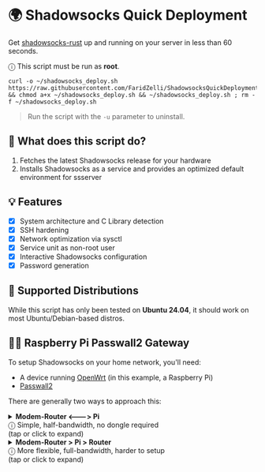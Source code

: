 # 🌍 Shadowsocks Quick Deployment
Get [shadowsocks-rust](https://github.com/shadowsocks/shadowsocks-rust) up and running on your server in less than 60 seconds.
   
ⓘ This script must be run as **root**.
   
  ```
  curl -o ~/shadowsocks_deploy.sh https://raw.githubusercontent.com/FaridZelli/ShadowsocksQuickDeployment/refs/heads/main/shadowsocks_deploy.sh && chmod a+x ~/shadowsocks_deploy.sh && ~/shadowsocks_deploy.sh ; rm -f ~/shadowsocks_deploy.sh
  ```
> Run the script with the `-u` parameter to uninstall.

## 📝 What does this script do?
1. Fetches the latest Shadowsocks release for your hardware
2. Installs Shadowsocks as a service and provides an optimized default environment for ssserver

## 💡 Features

- [X] System architecture and C Library detection
- [X] SSH hardening
- [X] Network optimization via sysctl
- [X] Service unit as non-root user
- [X] Interactive Shadowsocks configuration
- [X] Password generation

## 🐧 Supported Distributions
While this script has only been tested on **Ubuntu 24.04**, it should work on most Ubuntu/Debian-based distros.

## 🧑‍💻 Raspberry Pi Passwall2 Gateway
To setup Shadowsocks on your home network, you'll need:
- A device running [OpenWrt](https://openwrt.org/) (in this example, a Raspberry Pi)
- [Passwall2](https://github.com/xiaorouji/openwrt-passwall2)

There are generally two ways to approach this:

<details><summary><b>Modem-Router <---> Pi</b><br>ⓘ Simple, half-bandwidth, no dongle required<br>(tap or click to expand)</summary>

---

1. Install the latest [OpenWrt release](https://openwrt.org/toh/raspberry_pi_foundation/raspberry_pi#installation) on your Raspberry Pi using [Raspberry Pi Imager](https://github.com/raspberrypi/rpi-imager/releases)
- If you're on Linux, resize the root filesystem:
```
# Identify the block device and partition number; e.g. /dev/sdxN
lsblk

# Resize the root partition
cfdisk /dev/sdx

# Update the filesystem
e2fsck -f /dev/sdxN
resize2fs /dev/sdxN
```
2. Directly connect to your Pi using an ethernet cable and login to LuCI at 192.168.1.1
3. Configure the LAN Interface to obtain an IP Address from the primary router
- Network > Interfaces > Lan > Edit > Choose "Static Address"
- Change the device to "eth0"
- Set a valid static IPv4 address and your router's IP as the gateway / DNS
4. Apply changes and connect the Pi to your router  
- If OpenWrt's repositories are blocked, switch to a [mirror](https://openwrt.org/downloads#mirrors) via:  
- System > Software > Configure opkg
5. SSH into your Pi as root using the static IP address:
```
ssh root@192.168.X.X
```
6. Run the following commands:
> Replace `netcologne` with your desired mirror
```
read release arch << EOF
$(. /etc/openwrt_release ; echo ${DISTRIB_RELEASE%.*} $DISTRIB_ARCH)
EOF
for feed in passwall_packages passwall_luci passwall2; do
echo "src/gz $feed https://netcologne.dl.sourceforge.net/project/openwrt-passwall-build/releases/packages-$release/$arch/$feed" >> /etc/opkg/customfeeds.conf
done
```
```
wget -O passwall.pub https://netcologne.dl.sourceforge.net/project/openwrt-passwall-build/passwall.pub && opkg-key add passwall.pub
```
```
opkg update && opkg remove dnsmasq && opkg install dnsmasq-full kmod-nft-tproxy kmod-nft-socket luci-app-passwall2
```
7. Reboot your Pi, configure Shadowsocks and DoH via Services > Passwall2
8. Configure the Raspberry Pi as the default gateway and LAN DNS provider on your router

---

</details>

<details><summary><b>Modem-Router > Pi > Router</b><br>ⓘ More flexible, full-bandwidth, harder to setup<br>(tap or click to expand)</summary>

---

Note: You'll need a USB 3.0 to gigabit ethernet adapter  
[AX88179 adapters](https://openwrt.org/toh/raspberry_pi_foundation/raspberry_pi#adding_a_usb_to_ethernet_adapter) such as the TP-Link UE306 are known to work well

1. Install the latest [OpenWrt release](https://openwrt.org/toh/raspberry_pi_foundation/raspberry_pi#installation) on your Raspberry Pi using [Raspberry Pi Imager](https://github.com/raspberrypi/rpi-imager/releases)
- If you're on Linux, resize the root filesystem:
```
# Identify the block device and partition number; e.g. /dev/sdxN
lsblk

# Resize the root partition
cfdisk /dev/sdx

# Update the filesystem
e2fsck -f /dev/sdxN
resize2fs /dev/sdxN
```
2. Directly connect to your Pi using an ethernet cable and login to LuCI at 192.168.1.1
3. Configure the LAN Interface to obtain an IP Address from the modem-router
- Network > Interfaces > Lan > Edit > Choose "Static Address"
- Change the device to "eth0"
- Set a valid static IPv4 address and your modem-router's IP as the gateway / DNS
4. Apply changes and connect the Pi to your modem-router  
- If OpenWrt's repositories are blocked, switch to a [mirror](https://openwrt.org/downloads#mirrors) via:  
- System > Software > Configure opkg
5. SSH into your Pi as root using the static IP address:
```
ssh root@192.168.X.X
```
6. Run the following commands:
> Replace `netcologne` with your desired mirror
```
read release arch << EOF
$(. /etc/openwrt_release ; echo ${DISTRIB_RELEASE%.*} $DISTRIB_ARCH)
EOF
for feed in passwall_packages passwall_luci passwall2; do
echo "src/gz $feed https://netcologne.dl.sourceforge.net/project/openwrt-passwall-build/releases/packages-$release/$arch/$feed" >> /etc/opkg/customfeeds.conf
done
```
```
wget -O passwall.pub https://netcologne.dl.sourceforge.net/project/openwrt-passwall-build/passwall.pub && opkg-key add passwall.pub
```
```
opkg update && opkg remove dnsmasq && opkg install dnsmasq-full kmod-nft-tproxy kmod-nft-socket luci-app-passwall2
```
- Install the appropiate [kernel module](https://openwrt.org/toh/raspberry_pi_foundation/raspberry_pi#adding_a_usb_to_ethernet_adapter) for your ethernet adapter  
- For example:
```
opkg install kmod-usb-net-asix-ax88179
```
7. Reboot your Pi, configure Shadowsocks and DoH via Services > Passwall2
8. Head back over to Network > Interfaces and create a new interface:
- Name: wan
- Device: eth0
- Type: DHCP Client
9. Verify that everything is detected and working properly. Now, it's time to make the switch:
- Change the "lan" interface device from "eth0" to "eth1", while leaving the gateway blank
- Change the "wan" interface device from "eth1" to "eth0"
  
> If you've done everything correctly, you should be able to save and apply the changes without any warnings
10. Connect the ethernet adapter to your router

---

</details>
